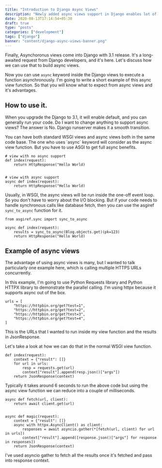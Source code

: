 ```yaml
---
title: "Introduction to Django Async Views"
description: "Newly added async views support in Django enables lot of possibilites previously thought it's not possible"
date: 2020-08-13T17:14:54+05:30
draft: true
type: "posts"
categories: ["development"]
tags: ["django"]
banner: "content/django-async-views-banner.png"
---
```


Finally, Asynchoronus views come into Django with 3.1 release. It's a long-awaited request from Django developers, and it's here. Let's discuss how we can use that to build async views.

Now you can use `async` keyword inside the Django views to execute a function asynchronously. I'm going to write a short example of this async view function. So that you will know what to expect from async views and it's advantages.

## How to use it.

When you upgrade the Django to 3.1, it will enable default, and you can generally run your code. Do I want to change anything to support async views? The answer is No. Django runserver makes it a smooth transition.

You can have both standard WSGI views and async views both in the same code base. The one who uses \`async\` keyword will consider as the async view function. But you have to use ASGI to get full async benefits.

```
# view with no async support
def index(request):
    return HttpResponse("Hello World)


# view with async support
async def index(request):
    return HttpResponse("Hello World)
```

Usually, in WSGI, the async views will be run inside the one-off event loop. So you don't have to worry about the I/O blocking. But if your code needs to handle synchronous calls like database fetch, then you can use the asgiref `sync_to_async` function for it.

```
from asgiref.sync import sync_to_async

async def index(request):
    results = sync_to_async(Blog.objects.get)(pk=123)
    return HttpResponse("Hello World)
```

## Example of async views

The advantage of using async views is many, but I wanted to talk particularly one example here, which is calling multiple HTTPS URLs concurrently.

In this example, I'm going to use Python Requests library and Python HTTPX library to demonstrate the parallel calling. I'm using httpx because it supports async out of the box.

```
urls = [
    "https://httpbin.org/get?test=1",
    "https://httpbin.org/get?test=2",
    "https://httpbin.org/get?test=3",
    "https://httpbin.org/get?test=4",
]
```

This is the URLs that I wanted to run inside my view function and the results in JsonResponse.

Let's take a look at how we can do that in the normal WSGI view function.

```
def index(request):
    context = {"result": []}
    for url in urls:
        resp = requests.get(url)
        context["result"].append(resp.json()["args"])
    return JsonResponse(context)
```

Typically it takes around 6 seconds to run the above code but using the async
view function we can reduce into a couple of milliseconds.

```
async def fetch(url, client):
    return await client.get(url)


async def magic(request):
    context = {"result": []}
    async with httpx.AsyncClient() as client:
        responses = await asyncio.gather(*[fetch(url, client) for url in urls])
        context["result"].append([response.json()["args"] for response in responses])
    return JsonResponse(context)

```

I've used asyncio gather to fetch all the results once it's fetched and pass into
response context.